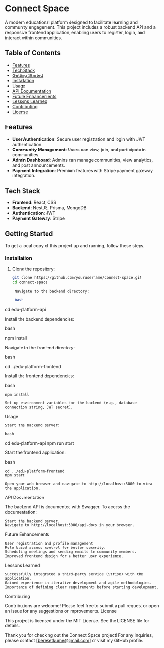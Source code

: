 # Connect Space

A modern educational platform designed to facilitate learning and community engagement. This project includes a robust backend API and a responsive frontend application, enabling users to register, login, and interact within communities.

## Table of Contents

- [Features](#features)
- [Tech Stack](#tech-stack)
- [Getting Started](#getting-started)
- [Installation](#installation)
- [Usage](#usage)
- [API Documentation](#api-documentation)
- [Future Enhancements](#future-enhancements)
- [Lessons Learned](#lessons-learned)
- [Contributing](#contributing)
- [License](#license)

## Features

- **User Authentication**: Secure user registration and login with JWT authentication.
- **Community Management**: Users can view, join, and participate in communities.
- **Admin Dashboard**: Admins can manage communities, view analytics, and post announcements.
- **Payment Integration**: Premium features with Stripe payment gateway integration.

## Tech Stack

- **Frontend**: React, CSS
- **Backend**: NestJS, Prisma, MongoDB
- **Authentication**: JWT
- **Payment Gateway**: Stripe

## Getting Started

To get a local copy of this project up and running, follow these steps.

### Installation

1. Clone the repository:

   ```bash
   git clone https://github.com/yourusername/connect-space.git
   cd connect-space

    Navigate to the backend directory:

    bash

cd edu-platform-api

Install the backend dependencies:

bash

npm install

Navigate to the frontend directory:

bash

cd ../edu-platform-frontend

Install the frontend dependencies:

bash

    npm install

    Set up environment variables for the backend (e.g., database connection string, JWT secret).

Usage

    Start the backend server:

    bash

cd edu-platform-api
npm run start

Start the frontend application:

bash

    cd ../edu-platform-frontend
    npm start

    Open your web browser and navigate to http://localhost:3000 to view the application.

API Documentation

The backend API is documented with Swagger. To access the documentation:

    Start the backend server.
    Navigate to http://localhost:5000/api-docs in your browser.

Future Enhancements

    User registration and profile management.
    Role-based access control for better security.
    Scheduling meetings and sending emails to community members.
    Improved frontend design for a better user experience.

Lessons Learned

    Successfully integrated a third-party service (Stripe) with the application.
    Gained experience in iterative development and agile methodologies.
    Importance of defining clear requirements before starting development.

Contributing

Contributions are welcome! Please feel free to submit a pull request or open an issue for any suggestions or improvements.
License

This project is licensed under the MIT License. See the LICENSE file for details.

Thank you for checking out the Connect Space project! For any inquiries, please contact [bereketkume@gmail.com] or visit my GitHub profile.
